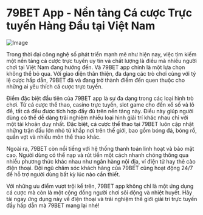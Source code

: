 # 79BET App - Nền tảng Cá cược Trực tuyến Hàng Đầu tại Việt Nam

![Image](https://github.com/user-attachments/assets/bd51ea9f-0666-407b-a7a7-98ead6de688c)

Trong thời đại công nghệ số phát triển mạnh mẽ như hiện nay, việc tìm kiếm một nền tảng cá cược trực tuyến uy tín và chất lượng là điều mà nhiều người chơi tại Việt Nam đang hướng đến. Và 79BET app chính là một lựa chọn không thể bỏ qua. Với giao diện thân thiện, đa dạng các trò chơi cùng với tỷ lệ cược hấp dẫn, 79BET đã và đang trở thành điểm đến quen thuộc cho những ai yêu thích cá cược trực tuyến.

Điểm đặc biệt đầu tiên của 79BET app là sự đa dạng trong các loại hình trò chơi. Từ cá cược thể thao, casino trực tuyến, slot game cho đến xổ số và lô đề, tất cả đều được tích hợp đầy đủ trên nền tảng này. Điều này giúp người dùng có thể dễ dàng trải nghiệm nhiều loại hình giải trí khác nhau chỉ với một tài khoản duy nhất. Đặc biệt, cá cược thể thao tại 79BET luôn cập nhật những trận đấu lớn nhỏ từ khắp nơi trên thế giới, bao gồm bóng đá, bóng rổ, quần vợt và nhiều môn thể thao khác.

Ngoài ra, 79BET còn nổi tiếng với hệ thống thanh toán linh hoạt và bảo mật cao. Người dùng có thể nạp và rút tiền một cách nhanh chóng thông qua nhiều phương thức khác nhau như ngân hàng nội địa, ví điện tử hay thẻ cào điện thoại. Đội ngũ chăm sóc khách hàng của 79BET cũng hoạt động 24/7 để hỗ trợ người dùng bất kỳ lúc nào cần thiết.

Với những ưu điểm vượt trội kể trên, 79BET app không chỉ là một ứng dụng cá cược mà còn là một cộng đồng người chơi sôi động và nhiệt huyết. Hãy tải ngay ứng dụng này về điện thoại và trải nghiệm thế giới giải trí trực tuyến đầy hấp dẫn mà 79BET mang lại nhé!